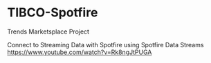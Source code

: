 # TIBCO-Spotfire
Trends Marketsplace Project


Connect to Streaming Data with Spotfire using Spotfire Data Streams
https://www.youtube.com/watch?v=Rk8ngJtPUGA
